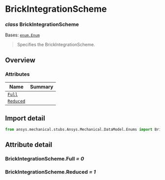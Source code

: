 <a id="brickintegrationscheme"></a>

# BrickIntegrationScheme

<a id="BrickIntegrationScheme"></a>

### *class* BrickIntegrationScheme

Bases: [`enum.Enum`](https://docs.python.org/3/library/enum.html#enum.Enum)

> Specifies the BrickIntegrationScheme.

> <!-- !! processed by numpydoc !! -->

<a id="overview"></a>

## Overview

### Attributes

| Name | Summary |
|----------------------------------------------|----|
| [`Full`](#BrickIntegrationScheme.Full)       |    |
| [`Reduced`](#BrickIntegrationScheme.Reduced) |    |

<a id="import-detail"></a>

## Import detail

```python
from ansys.mechanical.stubs.Ansys.Mechanical.DataModel.Enums import BrickIntegrationScheme
```

<a id="attribute-detail"></a>

## Attribute detail

<a id="BrickIntegrationScheme.Full"></a>

### BrickIntegrationScheme.Full *= 0*

<a id="BrickIntegrationScheme.Reduced"></a>

### BrickIntegrationScheme.Reduced *= 1*
